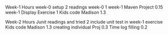 Week-1                                     Hours
week-0 setup                             2
readings week-0                        1
week-1 Maven Project                0.15
week-1 Display Exercise             1
Kids code Madison                     1.3

Week-2                                      Hours
Junit readings and tried                 2
include unit test in week-1 
exercise                                         
Kids code Madison                        1.3
creating individual Proj                   0.3
Time log filling                                0.2
